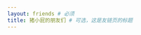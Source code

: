 ```yaml
---
layout: friends # 必须
title: 猪小屁的朋友们 # 可选，这是友链页的标题
---
```


<!--这里写友链上方的内容。 -->

<!-- more -->


<!-- 这里可以写友链页面下方的文字备注，例如自己的友链规范、示例等。-->
